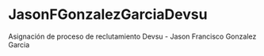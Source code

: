 # JasonFGonzalezGarciaDevsu
Asignación de proceso de reclutamiento Devsu - Jason Francisco Gonzalez Garcia
